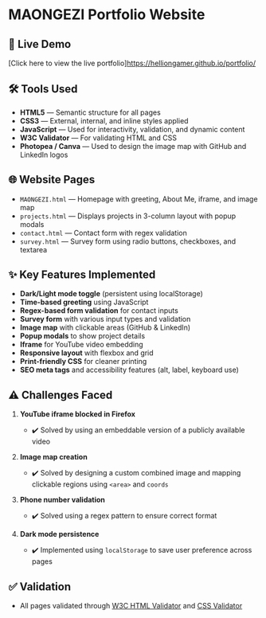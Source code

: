 # MAONGEZI Portfolio Website

## 🔗 Live Demo

[Click here to view the live portfolio]https://helliongamer.github.io/portfolio/

## 🛠️ Tools Used
- **HTML5** — Semantic structure for all pages
- **CSS3** — External, internal, and inline styles applied
- **JavaScript** — Used for interactivity, validation, and dynamic content
- **W3C Validator** — For validating HTML and CSS
- **Photopea / Canva** — Used to design the image map with GitHub and LinkedIn logos

## 🌐 Website Pages
- `MAONGEZI.html` — Homepage with greeting, About Me, iframe, and image map
- `projects.html` — Displays projects in 3-column layout with popup modals
- `contact.html` — Contact form with regex validation
- `survey.html` — Survey form using radio buttons, checkboxes, and textarea

## ✨ Key Features Implemented
- **Dark/Light mode toggle** (persistent using localStorage)
- **Time-based greeting** using JavaScript
- **Regex-based form validation** for contact inputs
- **Survey form** with various input types and validation
- **Image map** with clickable areas (GitHub & LinkedIn)
- **Popup modals** to show project details
- **Iframe** for YouTube video embedding
- **Responsive layout** with flexbox and grid
- **Print-friendly CSS** for cleaner printing
- **SEO meta tags** and accessibility features (alt, label, keyboard use)

## ⚠️ Challenges Faced
1. **YouTube iframe blocked in Firefox**  
   - ✔️ Solved by using an embeddable version of a publicly available video

2. **Image map creation**  
   - ✔️ Solved by designing a custom combined image and mapping clickable regions using `<area>` and `coords`

3. **Phone number validation**  
   - ✔️ Solved using a regex pattern to ensure correct format

4. **Dark mode persistence**  
   - ✔️ Implemented using `localStorage` to save user preference across pages

## ✅ Validation
- All pages validated through [W3C HTML Validator](https://validator.w3.org/) and [CSS Validator](https://jigsaw.w3.org/css-validator/)

